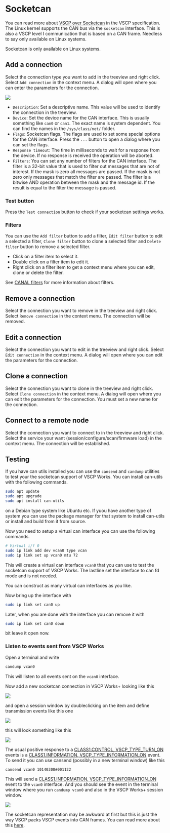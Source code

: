 # Socketcan

You can read more about [VSCP over Socketcan](https://grodansparadis.github.io/vscp-doc-spec/#/./vscp_over_can_can4vscp) in the VSCP specification. The Linux kernel supports the CAN bus via the `socketcan` interface. This is also a VSCP level I communication that is based on a CAN frame. Needless to say only available on Linux systems. 

Socketcan is only available on Linux systems.

## Add a connection

Select the connection type you want to add in the treeview and right click. Select `Add connection` in the context menu. A dialog will open where you can enter the parameters for the connection.

![](./images/add_connection_socketcan.png)

 - `Description`: Set a descriptive name. This value will be used to identify the connection in the treeview.
 - `Device`: Set the device name for the CAN interface. This is usually something like `can0` or `can1`. The exact name is system dependent. You can find the names in the `/sys/class/net/` folder.
 - `Flags`: Socketcan flags. The flags are used to set some special options for the CAN interface.  Press the `...` button to open a dialog where you can set the flags.
 - `Response timeout`: The time in milliseconds to wait for a response from the device. If no response is received the operation will be aborted.
  - `Filters`: You can set any number of filters for the CAN interface. The filter is a 32-bit value that is used to filter out messages that are not of interest. If the mask is zero all messages are passed. If the mask is not zero only messages that match the filter are passed. The filter is a bitwise AND operation between the mask and the message id. If the result is equal to the filter the message is passed.

### Test button
Press the `Test connection` button to check if your socketcan settings works.

### Filters
You can use the `Add filter` button to add a filter, `Edit filter` button to edit a selected a filter, `Clone filter` button to clone a selected filter and `Delete filter` button to remove a selected filter.

- Click on a filter item to select it.
- Double click on a filter item to edit it.
- Right click on a filter item to get a context menu where you can edit, clone or delete the filter.

See [CANAL filters](connections.md) for more information about filters.

## Remove a connection

Select the connection you want to remove in the treeview and right click. Select `Remove connection` in the context menu. The connection will be removed.

## Edit a connection

Select the connection you want to edit in the treeview and right click. Select `Edit connection` in the context menu. A dialog will open where you can edit the parameters for the connection.

## Clone a connection

Select the connection you want to clone in the treeview and right click. Select `Clone connection` in the context menu. A dialog will open where you can edit the parameters for the connection. You must set a new name for the connection.

## Connect to a remote node

Select the connection you want to connect to in the treeview and right click. Select the service your want (session/configure/scan/firmware load) in the context menu. The connection will be established.

## Testing

If you have can utils installed you can use the `cansend` and `candump` utilities to test your the socketcan support of VSCP Works. You can install can-utils with the following commands.

```bash
sudo apt update
sudo apt upgrade
sudo apt install can-utils
```

on a Debian type system like Ubuntu etc. If yuou have another type of system you can use the package manager for that system to install can-utils or install and build from it from source.

Now you need to setup a virtual can interface you can use the following commands.

```bash
# Virtual i/f 0
sudo ip link add dev vcan0 type vcan
sudo ip link set up vcan0 mtu 72
```
This will create a virtual can interface `vcan0` that you can use to test the socketcan support of VSCP Works. The lastline set the interface to can fd mode and is not needed.

You can construct as many virtual can interfaces as you like.

Now bring up the interface with

```bash
sudo ip link set can0 up
```

Later, when you are done with the interface you can remove it with

```bash
sudo ip link set can0 down
``` 

bit leave it open now.

### Listen to events sent from VSCP Works

Open a terminal and write

```bash
candump vcan0
``` 

This will listen to all events sent on the `vcan0` interface.

Now add a new socketcan connection in VSCP Works+ looking like this

![](./images/socketcan_test_vcan0.png)

and open a session window by doubleclicking on the item and define transmission events like this one

![](./images/socketcan_test_vcan0_send_turnon.png)

this will look something like this

![](./images/socketcan_test_vcan0_tx_turnon.png)

The usual positive response to a [CLASS1.CONTROL, VSCP_TYPE_TURN_ON](https://grodansparadis.github.io/vscp-doc-spec/#/./class1.control?id=type5) events is a [CLASS1.INFORMATION, VSCP_TYPE_INFORMATION_ON](https://grodansparadis.github.io/vscp-doc-spec/#/./class1.information?id=type3) event. To send it you can use cansend (possibly in a new terminal window) like this

```bash
cansend vcan0 10140300#001122
```

This will send a [CLASS1.INFORMATION, VSCP_TYPE_INFORMATION_ON](https://grodansparadis.github.io/vscp-doc-spec/#/./class1.information?id=type3) event to the `vcan0` interface. And you should see the event in the terminal window where you run `candump vcan0` and also in the VSCP Works+ session window.

![](./images/socketcan_test_vcan0_response.png)

The socketcan representation may be awkward at first but this is just the way VSCP packs VSCP events into CAN frames. You can read more about this [here](https://grodansparadis.github.io/vscp-doc-spec/#/./vscp_over_can_can4vscp).


